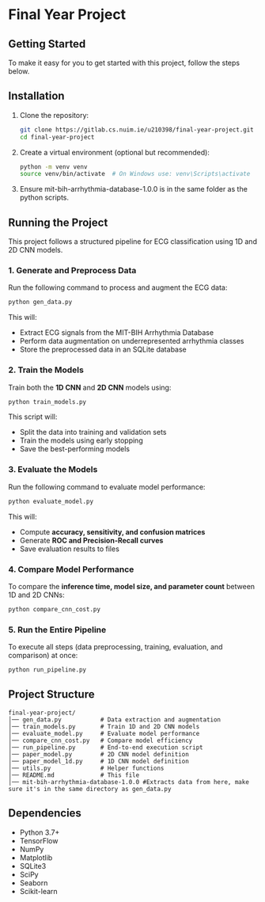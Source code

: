 # Final Year Project

## Getting Started

To make it easy for you to get started with this project, follow the steps below.

## Installation

1. Clone the repository:
   ```bash
   git clone https://gitlab.cs.nuim.ie/u210398/final-year-project.git
   cd final-year-project
   ```
2. Create a virtual environment (optional but recommended):
   ```bash
   python -m venv venv
   source venv/bin/activate  # On Windows use: venv\Scripts\activate
   ```
3. Ensure mit-bih-arrhythmia-database-1.0.0 is in the same folder as the python scripts.

## Running the Project

This project follows a structured pipeline for ECG classification using 1D and 2D CNN models.

### **1. Generate and Preprocess Data**
Run the following command to process and augment the ECG data:
```bash
python gen_data.py
```
This will:
- Extract ECG signals from the MIT-BIH Arrhythmia Database
- Perform data augmentation on underrepresented arrhythmia classes
- Store the preprocessed data in an SQLite database

### **2. Train the Models**
Train both the **1D CNN** and **2D CNN** models using:
```bash
python train_models.py
```
This script will:
- Split the data into training and validation sets
- Train the models using early stopping
- Save the best-performing models

### **3. Evaluate the Models**
Run the following command to evaluate model performance:
```bash
python evaluate_model.py
```
This will:
- Compute **accuracy, sensitivity, and confusion matrices**
- Generate **ROC and Precision-Recall curves**
- Save evaluation results to files

### **4. Compare Model Performance**
To compare the **inference time, model size, and parameter count** between 1D and 2D CNNs:
```bash
python compare_cnn_cost.py
```

### **5. Run the Entire Pipeline**
To execute all steps (data preprocessing, training, evaluation, and comparison) at once:
```bash
python run_pipeline.py
```

## Project Structure
```
final-year-project/
│── gen_data.py           # Data extraction and augmentation
│── train_models.py       # Train 1D and 2D CNN models
│── evaluate_model.py     # Evaluate model performance
│── compare_cnn_cost.py   # Compare model efficiency
│── run_pipeline.py       # End-to-end execution script
│── paper_model.py        # 2D CNN model definition
│── paper_model_1d.py     # 1D CNN model definition
│── utils.py              # Helper functions
│── README.md             # This file
│── mit-bih-arrhythmia-database-1.0.0 #Extracts data from here, make sure it's in the same directory as gen_data.py
```

## Dependencies
- Python 3.7+
- TensorFlow
- NumPy
- Matplotlib
- SQLite3
- SciPy
- Seaborn
- Scikit-learn




